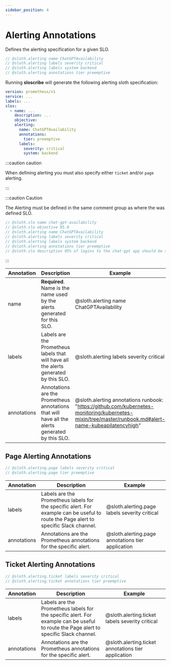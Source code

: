 ```yaml
---
sidebar_position: 4
---
```


# Alerting Annotations

Defines the alerting specification for a given SLO.

```go
// @sloth.alerting name ChatGPTAvailability
// @sloth.alerting labels severity critical
// @sloth.alerting labels system backend
// @sloth.alerting annotations tier preemptive
```

Running **sloscribe** will generate the following alerting sloth specification:

```yaml
version: prometheus/v1
service: ...
labels: ...
slos:
  - name: ...
    description: ...
    objective: 
    alerting:
      name: ChatGPTAvailability
      annotations:
        tier: preemptive
      labels:
        severity: critical
        system: backend
```

:::caution caution

When defining alerting you must also specify either `ticket` and/or `page` alerting.

:::

:::caution Caution

The Alerting must be defined in the same comment group as where the was defined SLO.

```go
// @sloth.slo name chat-gpt-availability
// @sloth.slo objective 95.0
// @sloth.alerting name ChatGPTAvailability
// @sloth.alerting labels severity critical
// @sloth.alerting labels system backend
// @sloth.alerting annotations tier preemptive
// @sloth.slo description 95% of logins to the chat-gpt app should be successful.
```

:::

| Annotation  | Description                                                                                     | Example                                                                                                                                               |
|-------------|-------------------------------------------------------------------------------------------------|-------------------------------------------------------------------------------------------------------------------------------------------------------|
| name        | **Required**. Name is the name used by the alerts generated for this SLO.                       | @sloth.alerting name ChatGPTAvailability                                                                                                              |
| labels      | Labels are the Prometheus labels that will have all the alerts generated by this SLO.           | @sloth.alerting labels severity critical                                                                                                              |
| annotations | Annotations are the Prometheus annotations that will have all the alerts generated by this SLO. | @sloth.alerting annotations runbook: "https://github.com/kubernetes-monitoring/kubernetes-mixin/tree/master/runbook.md#alert-name-kubeapilatencyhigh" |

## Page Alerting Annotations

```go
// @sloth.alerting.page labels severity critical
// @sloth.alerting.page tier preemptive
```

| Annotation  | Description                                                                                                                           | Example                                           |
|-------------|---------------------------------------------------------------------------------------------------------------------------------------|---------------------------------------------------|
| labels      | Labels are the Prometheus labels for the specific alert. For example can be useful to route the Page alert to specific Slack channel. | @sloth.alerting.page labels severity critical     |
| annotations | Annotations are the Prometheus annotations for the specific alert.                                                                    | @sloth.alerting.page annotations tier application |

## Ticket Alerting Annotations

```go
// @sloth.alerting.ticket labels severity critical
// @sloth.alerting.ticket annotations tier preemptive
```

| Annotation  | Description                                                                                                                           | Example                                             |
|-------------|---------------------------------------------------------------------------------------------------------------------------------------|-----------------------------------------------------|
| labels      | Labels are the Prometheus labels for the specific alert. For example can be useful to route the Page alert to specific Slack channel. | @sloth.alerting.ticket labels severity critical     |
| annotations | Annotations are the Prometheus annotations for the specific alert.                                                                    | @sloth.alerting.ticket annotations tier application |
